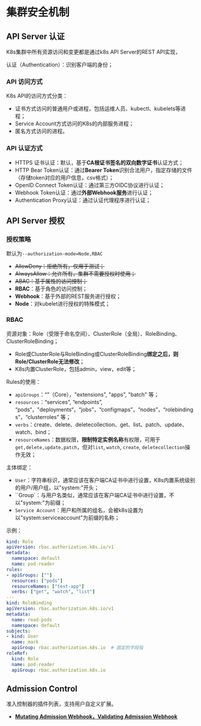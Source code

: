 # 集群安全机制

## API Server 认证

K8s集群中所有资源访问和变更都是通过k8s API Server的REST API实现，

认证（Authentication）：识别客户端的身份；

### API 访问方式

K8s API的访问方式分类：

- 证书方式访问的普通用户或进程，包括运维人员、kubectl、kubelets等进程；
- Service Account方式访问的K8s的内部服务进程；
- 匿名方式访问的进程。

### API 认证方式

- HTTPS 证书认证：默认，基于**CA根证书签名的双向数字证书**认证方式；
- HTTP Bear Token认证：通过**Bearer Token**识别合法用户，指定存储的文件（存储token对应的用户信息，csv格式）；
- OpenID Connect Token认证：通过第三方OIDC协议进行认证；
- Webhook Token认证：通过**外部Webhook服务**进行认证；
- Authentication Proxy认证：通过认证代理程序进行认证；

## API Server 授权

### 授权策略

默认为`--authorization-mode=Node,RBAC`

- ~~AllowDeny：拒绝所有，仅用于测试；~~
- ~~AlwaysAllow：允许所有，集群不需要授权时使用；~~
- ~~ABAC：基于属性的访问控制；~~
- **RBAC**：基于角色的访问控制；
- **Webhook**：基于外部的REST服务进行授权；
- **Node**：对kubelet进行授权的特殊模式；

### RBAC

资源对象：Role（受限于命名空间）、ClusterRole（全局）、RoleBinding、ClusterRoleBinding；

- Role或ClusterRole与RoleBinding或ClusterRoleBinding**绑定之后，则Role/ClusterRole无法修改**；
- K8s内置ClusterRole，包括admin，view，edit等；

Rules的使用：

- `apiGroups`：“”（Core），"extensions", "apps", "batch" 等；
- `resources`：“services”, “endpoints”, “pods“，"deployments“，“jobs”，“configmaps”，“nodes”，“rolebindings”，“clusterroles” 等；
- `verbs`：create、delete、deletecollection、get、list、patch、update、watch、bind；
- `resourceNames`：数据权限，**限制特定实例名称**有权限，可用于`get,delete,update,patch`，但对`list`, `watch`, `create`, `deletecollection`操作无效；

主体绑定：

- `User`：字符串标识，通常应该在客户端CA证书中进行设置，K8s内置系统级别的用户/用户组，以"system:"开头；
- ``Group`：与用户名类似，通常应该在客户端CA证书中进行设置，不以"system:"为前缀；
- `Service Account`：用户和所属的组名，会被k8s设置为以"system:serviceaccount"为前缀的名称；

示例：

```yaml
kind: Role
apiVersion: rbac.authorization.k8s.io/v1
metadata:
  namespace: default
  name: pod-reader
rules:
- apiGroups: [""]
  resources: ["pods"]
  resourceNames: ["test-app"]
  verbs: ["get", "watch", "list"]
---
kind: RoleBinding
apiVersion: rbac.authorization.k8s.io/v1
metadata:
  name: read-pods
  namespace: default
subjects:
- kind: User
  name: mark
  apiGroup: rbac.authorization.k8s.io  # 固定的字段指
roleRef:
  kind: Role
  name: pod-reader
  apiGroup: rbac.authorization.k8s.io
```

## Admission Control

准入控制器的插件列表，支持用户自定义扩展。

- [**Mutating Admission Webhook，Validating Admission Webhook**](./k8s.md#Webhook)